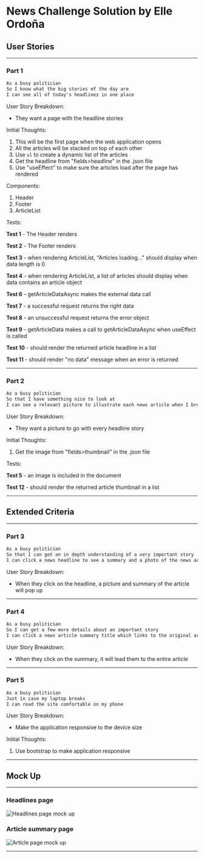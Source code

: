 # News Challenge Solution by Elle Ordoña

## User Stories

---

### Part 1

```md
As a busy politician
So I know what the big stories of the day are
I can see all of today's headlines in one place
```

User Story Breakdown:

- They want a page with the headline stories

Initial Thoughts:

1. This will be the first page when the web application opens
2. All the articles will be stacked on top of each other
3. Use `ul` to create a dynamic list of the articles
4. Get the headline from "fields>headline" in the .json file
5. Use "useEffect" to make sure the articles load after the page has rendered

Components:

1. Header
2. Footer
3. ArticleList

Tests:

**Test 1** - The Header renders

**Test 2** - The Footer renders

**Test 3** - when rendering ArticleList, "Articles loading..." should display when data length is 0

**Test 4** - when rendering ArticleList, a list of articles should display when data contains an article object

**Test 6** - getArticleDataAsync makes the external data call

**Test 7** - a successful request returns the right data

**Test 8** - an unsuccessful request returns the error object

**Test 9** - getArticleData makes a call to getArticleDataAsync when useEffect is called

**Test 10** - should render the returned article headline in a list

**Test 11** - should render "no data" message when an error is returned

---

### Part 2

```md
As a busy politician
So that I have something nice to look at
I can see a relevant picture to illustrate each news article when I browse headlines
```

User Story Breakdown:

- They want a picture to go with every headline story

Initial Thoughts:

1. Get the image from "fields>thumbnail" in the .json file

Tests:

**Test 5** - an image is included in the document

**Test 12** - should render the returned article thumbnail in a list

---

## Extended Criteria

---

### Part 3

```md
As a busy politician
So that I can get an in depth understanding of a very important story
I can click a news headline to see a summary and a photo of the news article
```

User Story Breakdown:

- When they click on the headline, a picture and summary of the article will pop up

---

### Part 4

```md
As a busy politician
So I can get a few more details about an important story
I can click a news article summary title which links to the original article
```

User Story Breakdown:

- When they click on the summary, it will lead them to the entire article

---

### Part 5

```md
As a busy politician
Just in case my laptop breaks
I can read the site comfortable on my phone
```

User Story Breakdown:

- Make the application responsive to the device size

Initial Thoughts:

1. Use bootstrap to make application responsive

---

## Mock Up

---

### Headlines page

![Headlines page mock up](/images/news-summary-project-headlines-page-mockup.png)

### Article summary page

![Article page mock up](/images/news-summary-project-article-page-mockup.png)

---
